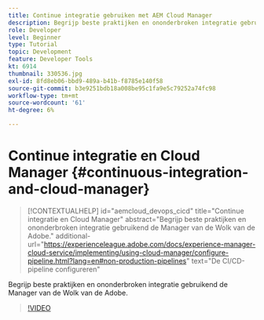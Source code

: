 ```yaml
---
title: Continue integratie gebruiken met AEM Cloud Manager
description: Begrijp beste praktijken en ononderbroken integratie gebruikend de Manager van de Wolk van de Adobe.
role: Developer
level: Beginner
type: Tutorial
topic: Development
feature: Developer Tools
kt: 6914
thumbnail: 330536.jpg
exl-id: 8fd8eb06-bbd9-489a-b41b-f8785e140f58
source-git-commit: b3e9251bdb18a008be95c1fa9e5c79252a74fc98
workflow-type: tm+mt
source-wordcount: '61'
ht-degree: 6%

---
```


# Continue integratie en Cloud Manager {#continuous-integration-and-cloud-manager}

>[!CONTEXTUALHELP]
>id="aemcloud_devops_cicd"
>title="Continue integratie en Cloud Manager"
>abstract="Begrijp beste praktijken en ononderbroken integratie gebruikend de Manager van de Wolk van de Adobe."
>additional-url="https://experienceleague.adobe.com/docs/experience-manager-cloud-service/implementing/using-cloud-manager/configure-pipeline.html?lang=en#non-production-pipelines" text="De CI/CD-pipeline configureren"

Begrijp beste praktijken en ononderbroken integratie gebruikend de Manager van de Wolk van de Adobe.

>[!VIDEO](https://video.tv.adobe.com/v/330536?quality=12&learn=on)
